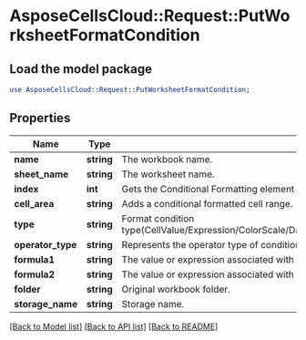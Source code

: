 # AsposeCellsCloud::Request::PutWorksheetFormatCondition 

## Load the model package
```perl
use AsposeCellsCloud::Request::PutWorksheetFormatCondition;
```

## Properties
Name | Type | Description | Notes
------------ | ------------- | ------------- | -------------
**name** | **string** | The workbook name. |
**sheet_name** | **string** | The worksheet name. |
**index** | **int** | Gets the Conditional Formatting element at the specified index. |
**cell_area** | **string** | Adds a conditional formatted cell range. |
**type** | **string** | Format condition type(CellValue/Expression/ColorScale/DataBar/IconSet/Top10/UniqueValues/DuplicateValues/ContainsText/NotContainsText/BeginsWith/EndsWith/ContainsBlanks/NotContainsBlanks/ContainsErrors/NotContainsErrors/TimePeriod/AboveAverage). |
**operator_type** | **string** | Represents the operator type of conditional format and data validation(Between/Equal/GreaterThan/GreaterOrEqual/LessThan/None/NotBetween/NotEqual). |
**formula1** | **string** | The value or expression associated with conditional formatting. |
**formula2** | **string** | The value or expression associated with conditional formatting. |
**folder** | **string** | Original workbook folder. |
**storage_name** | **string** | Storage name. |  

[[Back to Model list]](../README.md#documentation-for-requests) [[Back to API list]](../README.md#documentation-for-api-endpoints) [[Back to README]](../README.md)

